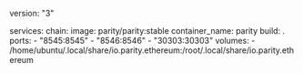 version: "3"

services:
  chain:
    image: parity/parity:stable
    container_name: parity
    build: .
    ports:
      - "8545:8545"
      - "8546:8546"
      - "30303:30303"
    volumes:
      - /home/ubuntu/.local/share/io.parity.ethereum:/root/.local/share/io.parity.ethereum